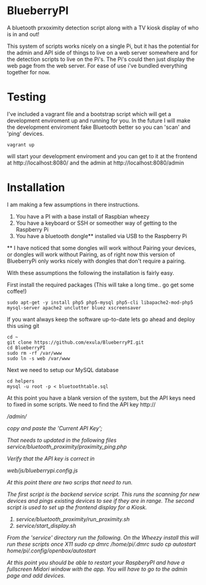 BlueberryPI
==============

A bluetooth prxoximity detection script along with a TV kiosk display of who is in and out!

This system of scripts works nicely on a single Pi, but it has the potential for the admin and API side of things to live on a web server somewhere
and for the detection scripts to live on the Pi's. The Pi's could then just display the web page from the web server. For ease of use i've bundled everything together for now.


Testing
==============
I've included a vagrant file and a bootstrap script which will get a development enviroment up and running for you.
In the future I will make the development enviroment fake Bluetooth better so you can 'scan' and 'ping' devices.

    vagrant up

 will start your development enviroment and you can get to it at the frontend at http://localhost:8080/ and the admin at http://localhost:8080/admin 


Installation
=============

I am making a few assumptions in there instructions.

1. You have a PI with a base install of Raspbian wheezy
2. You have a keyboard or SSH or someother way of getting to the Raspberry Pi
3. You have a bluetooth dongle** installed via USB to the Raspberry Pi

** I have noticed that some dongles will work without Pairing your devices, or dongles will work without Pairing, as of right now this version of BlueberryPi only works nicely with dongles that don't require a pairing.

With these assumptions the following the installation is fairly easy.
 
First install the required packages (This will take a long time.. go get some coffee!)

    sudo apt-get -y install php5 php5-mysql php5-cli libapache2-mod-php5 mysql-server apache2 unclutter bluez xscreensaver


If you want always keep the software up-to-date lets go ahead and deploy this using git

	cd ~
	git clone https://github.com/exula/BlueberryPI.git
	cd BlueberryPI
	sudo rm -rf /var/www
	sudo ln -s web /var/www
	
Next we need to setup our MySQL database

    cd helpers
    mysql -u root -p < bluetoothtable.sql

At this point you have a blank version of the system, but the API keys need to fixed in some scripts.
We need to find the API key
    http://<address of your pi>/admin/

copy and paste the 'Current API Key';

That needs to updated in the following files
    service/bluetooth_proximity/proximity_ping.php

Verify that the API key is correct in

   web/js/blueberrypi.config.js
 

At this point there are two scrips that need to run.

The first script is the backend service script. This runs the scanning for new devices and pings existing devices to see if they are in range.
The second script is used to set up the frontend display for a Kiosk.

1. service/bluetooth_proximity/run_proximity.sh
2. service/start_display.sh

From the 'service' directory run the following. On the Wheezy install this will run these scripts once X11
	sudo cp dmrc /home/pi/.dmrc
	sudo cp autostart home/pi/.config/openbox/autostart


At this point you should be able to restart your RaspberyPI and have a fullscreen Midori window with the app.
You will have to go to the admin page and add devices.




